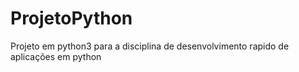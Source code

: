 # ProjetoPython
Projeto em python3 para a disciplina de desenvolvimento rapido de aplicações em python
